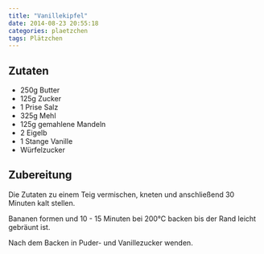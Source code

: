 ```yaml
---
title: "Vanillekipfel"
date: 2014-08-23 20:55:18
categories: plaetzchen
tags: Plätzchen
---
```


## Zutaten

* 250g Butter
* 125g Zucker
* 1 Prise Salz
* 325g Mehl
* 125g gemahlene Mandeln
* 2 Eigelb
* 1 Stange Vanille
* Würfelzucker

## Zubereitung

Die Zutaten zu einem Teig vermischen, kneten und anschließend 30 Minuten kalt stellen.

Bananen formen und 10 - 15 Minuten bei 200°C backen bis der Rand leicht gebräunt ist.

Nach dem Backen in Puder- und Vanillezucker wenden.
